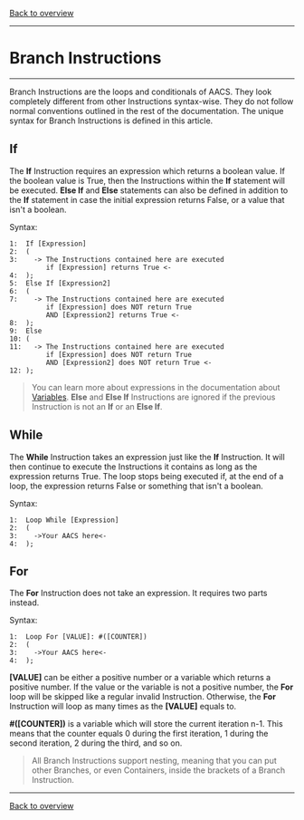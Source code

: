 [Back to overview](index.md)

---
# Branch Instructions

---

Branch Instructions are the loops and conditionals of AACS. They look completely different from other Instructions syntax-wise. They do not follow normal conventions outlined in the rest of the documentation. The unique syntax for Branch Instructions is defined in this article.

## If

The **If** Instruction requires an expression which returns a boolean value. If the boolean value is True, then the Instructions within the **If** statement will be executed. **Else If** and **Else** statements can also be defined in addition to the **If** statement in case the initial expression returns False, or a value that isn't a boolean.

Syntax:
```
1:  If [Expression]
2:  (
3:    -> The Instructions contained here are executed
         if [Expression] returns True <-
4:  );
5:  Else If [Expression2]
6:  (
7:    -> The Instructions contained here are executed
         if [Expression] does NOT return True
         AND [Expression2] returns True <-
8:  );
9:  Else
10: (
11:   -> The Instructions contained here are executed
         if [Expression] does NOT return True
         AND [Expression2] does NOT return True <-
12: );
```
>You can learn more about expressions in the documentation about [Variables](Variables.md). **Else** and **Else If** Instructions are ignored if the previous Instruction is not an **If** or an **Else If**.

## While

The **While** Instruction takes an expression just like the **If** Instruction. It will then continue to execute the Instructions it contains as long as the expression returns True. The loop stops being executed if, at the end of a loop, the expression returns False or something that isn't a boolean.

Syntax:
```
1:  Loop While [Expression]
2:  (
3:    ->Your AACS here<-
4:  );
```

## For

The **For** Instruction does not take an expression. It requires two parts instead.

Syntax:
```
1:  Loop For [VALUE]: #([COUNTER])
2:  (
3:    ->Your AACS here<-
4:  );
```
**[VALUE]** can be either a positive number or a variable which returns a positive number. If the value or the variable is not a positive number, the **For** loop will be skipped like a regular invalid Instruction. Otherwise, the **For** Instruction will loop as many times as the **[VALUE]** equals to.

**#([COUNTER])** is a variable which will store the current iteration n-1. This means that the counter equals 0 during the first iteration, 1 during the second iteration, 2 during the third, and so on.

> All Branch Instructions support nesting, meaning that you can put other Branches, or even Containers, inside the brackets of a Branch Instruction.

---
[Back to overview](index.md)
